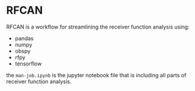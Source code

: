 # RFCAN
RFCAN is a workflow for streamlining the receiver function analysis using:

- pandas
- numpy
- obspy
- rfpy
- tensorflow

the `man-job.ipynb` is the jupyter notebook file that is including all parts of receiver function analysis.


